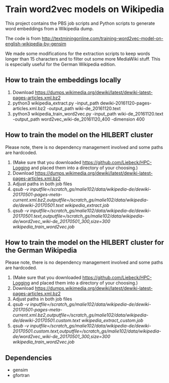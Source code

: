 # Train word2vec models on Wikipedia
This project contains the PBS job scripts and Python scripts to generate word embeddings from a Wikipedia dump.

The code is from http://textminingonline.com/training-word2vec-model-on-english-wikipedia-by-gensim

We made some modifications for the extraction scripts to keep words longer than 15 characters and to filter out some more MediaWiki stuff. This is especially useful for the German Wikipedia edition.

## How to train the embeddings locally
1. Download https://dumps.wikimedia.org/dewiki/latest/dewiki-latest-pages-articles.xml.bz2
2. python3 wikipedia_extract.py -input_path dewiki-20161120-pages-articles.xml.bz2 -output_path wiki-de_20161120.text
3. python3 wikipedia_train_word2vec.py -input_path wiki-de_20161120.text -output_path word2vec_wiki-de_20161120_400 -dimension 400

## How to train the model on the HILBERT cluster
Please note, there is no dependency management involved and some paths are hardcoded.
1. (Make sure that you downloaded https://github.com/Liebeck/HPC-Logging and placed them into a directory of your choosing.)
2. Download https://dumps.wikimedia.org/dewiki/latest/dewiki-latest-pages-articles.xml.bz2
3. Adjust paths in both job files
4. *qsub -v inputfile=/scratch_gs/malie102/data/wikipedia-de/dewiki-20170501-pages-meta-current.xml.bz2,outputfile=/scratch_gs/malie102/data/wikipedia-de/dewiki-20170501.text wikipedia_extract.job*
5. *qsub -v inputfile=/scratch_gs/malie102/data/wikipedia-de/dewiki-20170501.text,outputfile=/scratch_gs/malie102/data/wikipedia-de/word2vec_wiki-de_20170501_300,size=300 wikipedia_train_word2vec.job*

## How to train the model on the HILBERT cluster for the German Wikipedia
Please note, there is no dependency management involved and some paths are hardcoded.
1. (Make sure that you downloaded https://github.com/Liebeck/HPC-Logging and placed them into a directory of your choosing.)
2. Download https://dumps.wikimedia.org/dewiki/latest/dewiki-latest-pages-articles.xml.bz2
3. Adjust paths in both job files
4. *qsub -v inputfile=/scratch_gs/malie102/data/wikipedia-de/dewiki-20170501-pages-meta-current.xml.bz2,outputfile=/scratch_gs/malie102/data/wikipedia-de/dewiki-20170501.custom.text wikipedia_extract_custom.job*
5. *qsub -v inputfile=/scratch_gs/malie102/data/wikipedia-de/dewiki-20170501.custom.text,outputfile=/scratch_gs/malie102/data/wikipedia-de/word2vec_wiki-de_20170501_300,size=300 wikipedia_train_word2vec.job*

## Dependencies
* gensim
* gfortran
